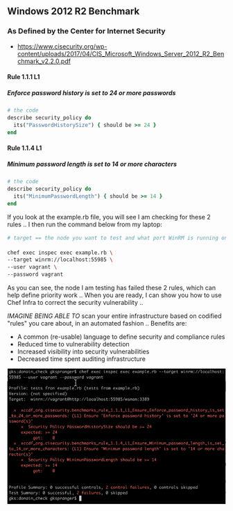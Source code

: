 ## Windows 2012 R2 Benchmark
### As Defined by the Center for Internet Security
- https://www.cisecurity.org/wp-content/uploads/2017/04/CIS_Microsoft_Windows_Server_2012_R2_Benchmark_v2.2.0.pdf

#### Rule 1.1.1 L1
##### Enforce password history is set to 24 or more passwords
```ruby
# the code
describe security_policy do
  its("PasswordHistorySize") { should be >= 24 }
end
```

#### Rule 1.1.4 L1
##### Minimum password length is set to 14 or more characters
```ruby
# the code
describe security_policy do
  its("MinimumPasswordLength") { should be >= 14 }
end
```

If you look at the example.rb file, you will see I am checking for these 2 rules .. I then run the command below from my laptop:

```bash
# target == the node you want to test and what port WinRM is running on

chef exec inspec exec example.rb \
--target winrm://localhost:55985 \
--user vagrant \
--password vagrant
```

As you can see, the node I am testing has failed these 2 rules, which can help define priority work .. When you are ready, I can show you how to use Chef Infra to correct the security vulnerability ..

*IMAGINE BEING ABLE TO* scan your entire infrastructure based on codified "rules" you care about, in an automated fashion .. Benefits are:
- A common (re-usable) language to define security and compliance rules
- Reduced time to vulnerability detection
- Increased visibility into security vulnerabilities
- Decreased time spent auditing infrastructure

![InSpec Output](./inspec-cli.png "InSpec Output")
